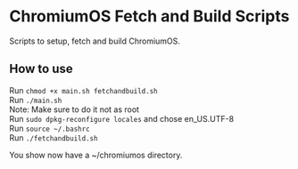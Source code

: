 # ChromiumOS Fetch and Build Scripts
Scripts to setup, fetch and build ChromiumOS.

## How to use
Run `chmod +x main.sh fetchandbuild.sh`  
Run  `./main.sh`  
Note: Make sure to do it not as root  
Run `sudo dpkg-reconfigure locales` and chose en_US.UTF-8  
Run `source ~/.bashrc`  
Run `./fetchandbuild.sh`  

You show now have a ~/chromiumos directory.
